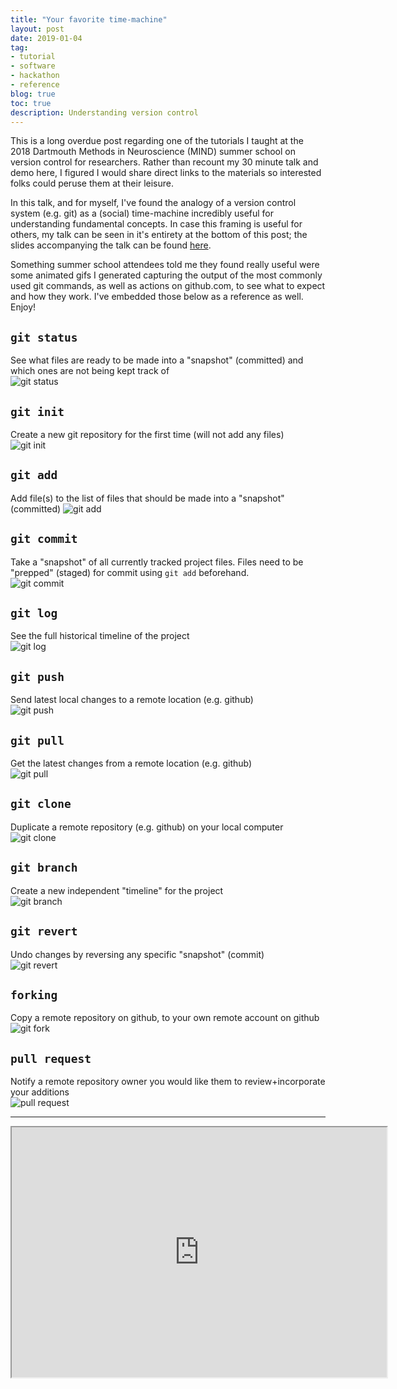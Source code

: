 ```yaml
---
title: "Your favorite time-machine"
layout: post
date: 2019-01-04
tag:
- tutorial
- software
- hackathon
- reference
blog: true
toc: true
description: Understanding version control
---
```


This is a long overdue post regarding one of the tutorials I taught at the 2018 Dartmouth Methods in Neuroscience (MIND) summer school on version control for researchers. Rather than recount my 30 minute talk and demo here, I figured I would share direct links to the materials so interested folks could peruse them at their leisure.

In this talk, and for myself, I've found the analogy of a version control system (e.g. git) as a (social) time-machine incredibly useful for understanding fundamental concepts. In case this framing is useful for others, my talk can be seen in it's entirety at the bottom of this post; the slides accompanying the talk can be found [here](https://github.com/Summer-MIND/mind_2018/blob/master/slides/git_github_slides.pdf).  

Something summer school attendees told me they found really useful were some animated gifs I generated capturing the output of the most commonly used git commands, as well as actions on github.com, to see what to expect and how they work. I've embedded those below as a reference as well. Enjoy!

## `git status`  
See what files are ready to be made into a "snapshot" (committed) and which ones are not being kept track of  
![git status](/assets/example_command_gifs/gitstatus.gif)  

## `git init`  
Create a new git repository for the first time (will not add any files)  
![git init](/assets/example_command_gifs/gitinit.gif)  

## `git add`  
Add file(s) to the list of files that should be made into a "snapshot" (committed)
![git add](/assets/example_command_gifs/gitadd.gif)  

## `git commit`  
Take a "snapshot" of all currently tracked project files. Files need to be "prepped" (staged) for commit using `git add` beforehand.    
![git commit](/assets/example_command_gifs/gitcommit.gif)  

## `git log`  
See the full historical timeline of the project  
![git log](/assets/example_command_gifs/gitlog.gif)  

## `git push`  
Send latest local changes to a remote location (e.g. github)  
![git push](/assets/example_command_gifs/gitpush.gif)  

## `git pull`  
Get the latest changes from a remote location (e.g. github)  
![git pull](/assets/example_command_gifs/gitpull.gif)  

## `git clone`  
Duplicate a remote repository (e.g. github) on your local computer  
![git clone](/assets/example_command_gifs/gitclone.gif)

## `git branch`  
Create a new independent "timeline" for the project  
![git branch](/assets/example_command_gifs/gitbranch.gif)  

## `git revert`  
Undo changes by reversing any specific "snapshot" (commit)  
![git revert](/assets/example_command_gifs/gitrevert.gif)  

## `forking`  
Copy a remote repository on github, to your own remote account on github  
![git fork](/assets/example_command_gifs/gitfork.gif)  

## `pull request`  
Notify a remote repository owner you would like them to review+incorporate your additions  
![pull request](/assets/example_command_gifs/pullrequest.gif)

---
<iframe class="mx-auto" src="https://www.youtube.com/embed/0DGCnBZBoc0" width="600" height="400"></iframe>

